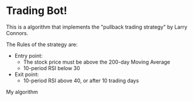 # Trading Bot! 

This is a algorithm that implements the "pullback trading strategy" by Larry Connors.

The Rules of the strategy are:

* Entry point: 
    - The stock price must be above the 200-day Moving Average
    - 10-period RSI below 30
* Exit point:
    - 10-period RSI above 40, or after 10 trading days

My algorithm 
